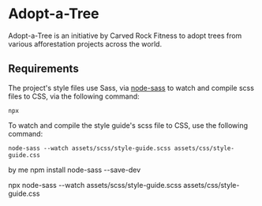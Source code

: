 # Adopt-a-Tree

Adopt-a-Tree is an initiative by Carved Rock Fitness to adopt trees from various afforestation projects across the world.

## Requirements

The project's style files use Sass, via [node-sass](https://github.com/sass/node-sass) to watch and compile scss files to CSS, via the following command:

```
npx 
```

To watch and compile the style guide's scss file to CSS, use the following command:

```
node-sass --watch assets/scss/style-guide.scss assets/css/style-guide.css
```


by me 
npm install node-sass --save-dev


npx node-sass --watch assets/scss/style-guide.scss assets/css/style-guide.css
